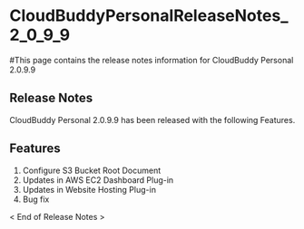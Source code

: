 # CloudBuddyPersonalReleaseNotes\_2\_0\_9\_9 #

#This page contains the release notes information for CloudBuddy Personal 2.0.9.9


## Release Notes ##
CloudBuddy Personal 2.0.9.9 has been released with the following Features.

## Features ##

1. Configure S3 Bucket Root Document<br />
2. Updates in AWS EC2 Dashboard Plug-in<br />
3. Updates in Website Hosting Plug-in<br />
4. Bug fix


< End of Release Notes >